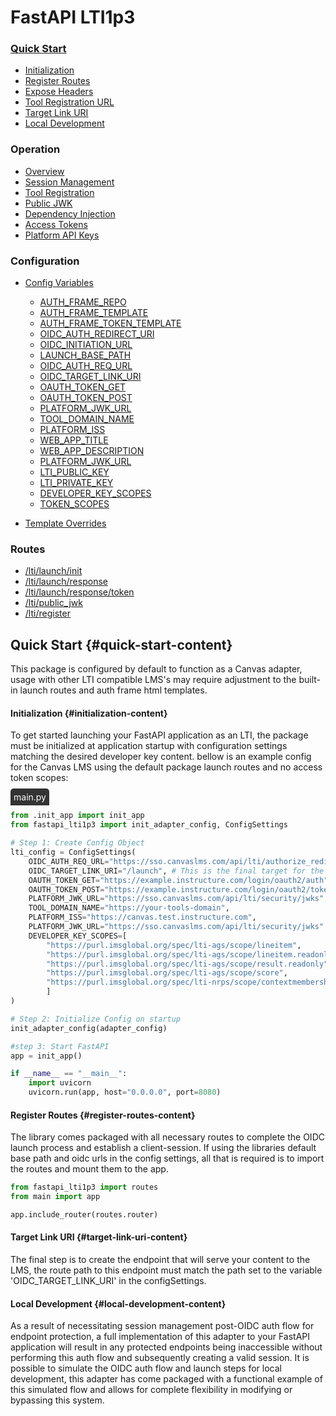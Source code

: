 # FastAPI LTI1p3

### [Quick Start](#quick-start-content)
- [Initialization](#initialization-content)
- [Register Routes](#register-routes-content)
- [Expose Headers](#expose-headers-content)
- [Tool Registration URL]()
- [Target Link URI](#target-link-uri-content)
- [Local Development](#local-development-content)

### Operation
- [Overview]()
- [Session Management]()
- [Tool Registration]()
- [Public JWK]()
- [Dependency Injection]()
- [Access Tokens]()
- [Platform API Keys]()

### Configuration
- [Config Variables]()
    - [AUTH_FRAME_REPO]()
    - [AUTH_FRAME_TEMPLATE]()
    - [AUTH_FRAME_TOKEN_TEMPLATE]()
    - [OIDC_AUTH_REDIRECT_URI]()
    - [OIDC_INITIATION_URL]()
    - [LAUNCH_BASE_PATH]()
    - [OIDC_AUTH_REQ_URL]()
    - [OIDC_TARGET_LINK_URI]()
    - [OAUTH_TOKEN_GET]()
    - [OAUTH_TOKEN_POST]()
    - [PLATFORM_JWK_URL]()
    - [TOOL_DOMAIN_NAME]()
    - [PLATFORM_ISS]()
    - [WEB_APP_TITLE]()
    - [WEB_APP_DESCRIPTION]()
    - [PLATFORM_JWK_URL]()
    - [LTI_PUBLIC_KEY]()
    - [LTI_PRIVATE_KEY]()
    - [DEVELOPER_KEY_SCOPES]()
    - [TOKEN_SCOPES]()

- [Template Overrides]()

### Routes
- [/lti/launch/init]()
- [/lti/launch/response]()
- [/lti/launch/response/token]()
- [/lti/public_jwk]()
- [/lti/register]()



## Quick Start {#quick-start-content}
This package is configured by default to function as a Canvas adapter, usage with other LTI compatible LMS's may require adjustment to the built-in launch routes and auth frame html templates.

#### Initialization {#initialization-content}
To get started launching your FastAPI application as an LTI, the package must be initialized at application startup with configuration settings matching the desired developer key content. bellow is an example config for the Canvas LMS using the default package launch routes and no access token scopes:

<p style="margin:0">
    <span 
        style="
            background-color: #333; 
            color:white; 
            padding:5px; 
            margin:0;
            border-top-left-radius: 5px;
            border-top-right-radius: 5px;
            "
    >
        main.py
    </span>
</p>

```py
from .init_app import init_app
from fastapi_lti1p3 import init_adapter_config, ConfigSettings

# Step 1: Create Config Object
lti_config = ConfigSettings(
    OIDC_AUTH_REQ_URL="https://sso.canvaslms.com/api/lti/authorize_redirect",
    OIDC_TARGET_LINK_URI="/launch", # This is the final target for the LTI launch process
    OAUTH_TOKEN_GET="https://example.instructure.com/login/oauth2/auth",
    OAUTH_TOKEN_POST="https://example.instructure.com/login/oauth2/token",
    PLATFORM_JWK_URL="https://sso.canvaslms.com/api/lti/security/jwks",
    TOOL_DOMAIN_NAME="https://your-tools-domain",
    PLATFORM_ISS="https://canvas.test.instructure.com",
    PLATFORM_JWK_URL="https://sso.canvaslms.com/api/lti/security/jwks"
    DEVELOPER_KEY_SCOPES=[
        "https://purl.imsglobal.org/spec/lti-ags/scope/lineitem",
        "https://purl.imsglobal.org/spec/lti-ags/scope/lineitem.readonly",
        "https://purl.imsglobal.org/spec/lti-ags/scope/result.readonly",
        "https://purl.imsglobal.org/spec/lti-ags/scope/score",
        "https://purl.imsglobal.org/spec/lti-nrps/scope/contextmembership.readonly"
        ]
)

# Step 2: Initialize Config on startup
init_adapter_config(adapter_config)

#step 3: Start FastAPI
app = init_app()

if __name__ == "__main__":
    import uvicorn
    uvicorn.run(app, host="0.0.0.0", port=8080)


```

#### Register Routes {#register-routes-content}
The library comes packaged with all necessary routes to complete the OIDC launch process and establish a client-session. If using the libraries default base path and oidc urls in the config settings, all that is required is to import the routes and mount them to the app. 

``` py 
from fastapi_lti1p3 import routes
from main import app

app.include_router(routes.router)
```


#### Target Link URI {#target-link-uri-content}
The final step is to create the endpoint that will serve your content to the LMS, the route path to this endpoint must match the path set to the variable 'OIDC_TARGET_LINK_URI' in the configSettings. 

#### Local Development {#local-development-content}
As a result of necessitating session management post-OIDC auth flow for endpoint protection, a full implementation of this adapter to your FastAPI application will result in any protected endpoints being inaccessible without performing this auth flow and subsequently creating a valid session. It is possible to simulate the OIDC auth flow and launch steps for local development, this adapter has come packaged with a functional example of this simulated flow and allows for complete flexibility in modifying or bypassing this system.